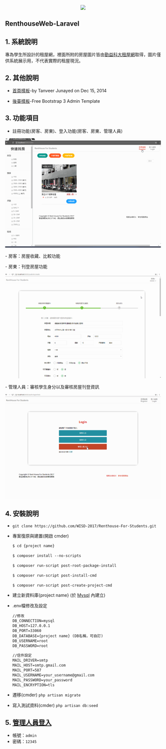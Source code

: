 <p align="center"><img src="https://github.com/SUN06444/RenthouseWeb-Laravel/blob/7895cd3b04a0a26c0616b1a1dcef4393041a12f2/gif/v1.gif"></p>

## RenthouseWeb-Laravel

## 1. 系統說明

專為學生所設計的租屋網，裡面所附的房屋圖片皆由[勤益科大租屋網](http://www.osa.ncut.edu.tw/2004/html/office/rent/index.asp)取得，圖片僅供系統展示用，不代表實際的租屋現況。

## 2. 其他說明

- [首頁樣板](
  https://dribbble.com/shots/1847266-Craigslist-Redesign?list=searches&tag=craigslist&offset=1)-by Tanveer Junayed  on Dec 15, 2014

- [後臺樣板](https://github.com/puikinsh/gentelella)-Free Bootstrap 3 Admin Template

## 3. 功能項目

- 註冊功能(房客、房東)、登入功能(房客、房東、管理人員)
<p align="center"><img src="https://github.com/SUN06444/RenthouseWeb-Laravel/blob/7895cd3b04a0a26c0616b1a1dcef4393041a12f2/gif/v2.gif"></p>
- 房客：房屋收藏、比較功能
<p></p>
- 房東：刊登房屋功能
<p align="center"><img src="https://github.com/SUN06444/RenthouseWeb-Laravel/blob/7895cd3b04a0a26c0616b1a1dcef4393041a12f2/gif/v3.gif"></p>
- 管理人員：審核學生身分以及審核房屋刊登資訊
<p align="center"><img src="https://github.com/SUN06444/RenthouseWeb-Laravel/blob/7895cd3b04a0a26c0616b1a1dcef4393041a12f2/gif/v4.gif"></p>

## 4. 安裝說明

- `git clone https://github.com/WISD-2017/Renthouse-For-Students.git`

- 專案復原與建置(開啟 cmder)
    ``` 
    $ cd {project name}
    
    $ composer install --no-scripts
    
    $ composer run-script post-root-package-install 
    
    $ composer run-script post-install-cmd
    
    $ composer run-script post-create-project-cmd
    ```
    
- 建立新資料庫{project name} (於 [Mysql](http://localhost:8000/adminer) 內建立)

- .env檔修改及設定
     ``` 
     //修改
     DB_CONNECTION=mysql
     DB_HOST=127.0.0.1
     DB_PORT=33060
     DB_DATABASE={project name} (DB名稱，可自訂) 
     DB_USERNAME=root
     DB_PASSWORD=root

     ```
     
     ```
     //信件設定 
     MAIL_DRIVER=smtp
     MAIL_HOST=smtp.gmail.com     
     MAIL_PORT=587     
     MAIL_USERNAME=your_username@gmail.com
     MAIL_PASSWORD=your_password
     MAIL_ENCRYPTION=tls
     ```
     
- 遷移(cmder) `php artisan migrate`

- 寫入測試資料(cmder) `php artisan db:seed`

## 5. [管理人員登入](http://localhost:8000/auth/login/3)

- 帳號：`admin`
- 密碼：`12345`


